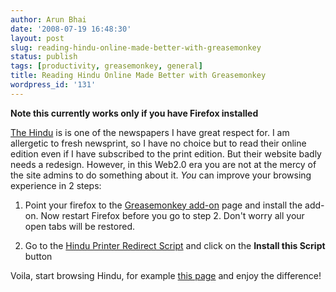 ```yaml
---
author: Arun Bhai
date: '2008-07-19 16:48:30'
layout: post
slug: reading-hindu-online-made-better-with-greasemonkey
status: publish
tags: [productivity, greasemonkey, general]
title: Reading Hindu Online Made Better with Greasemonkey
wordpress_id: '131'
---
```


**Note this currently works only if you have Firefox installed**

[The Hindu](http://www.thehindu.com/) is is one of the newspapers I have great respect for. I am allergetic to fresh newsprint, so I have no choice but to read their online edition even if I have subscribed to the print edition. But their website badly needs a redesign. However, in this Web2.0 era you are not at the mercy of the site admins to do something about it. *You* can improve your browsing experience in 2 steps:

1. Point your firefox to the [Greasemonkey add-on](https://addons.mozilla.org/en-US/firefox/addon/748) page and install the add-on. Now restart Firefox before you go to step 2. Don't worry all your open tabs will be restored.

2. Go to the [Hindu Printer Redirect Script](http://userscripts.org/scripts/show/30273) and click on the **Install this Script** button

Voila, start browsing Hindu, for example [this page](http://www.hindu.com/2008/07/19/01hdline.htm) and enjoy the difference!
